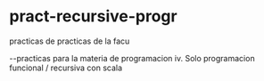 # pract-recursive-progr
practicas de practicas de la facu

--practicas para la materia de programacion iv. Solo programacion funcional / recursiva con scala 
